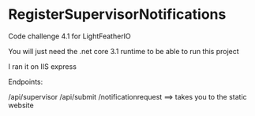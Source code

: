 # RegisterSupervisorNotifications
Code challenge 4.1 for LightFeatherIO

You will just need the .net core 3.1 runtime to be able to run this project

I ran it on IIS express

Endpoints:

/api/supervisor
/api/submit
/notificationrequest ==> takes you to the static website
